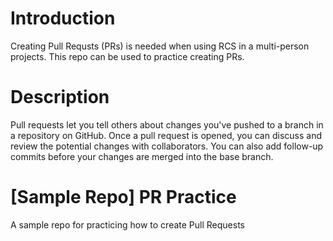 # Introduction
Creating Pull Requsts (PRs) is needed when using RCS in a multi-person projects.
This repo can be used to practice creating PRs.

# Description
Pull requests let you tell others about changes you've pushed to a branch in a repository on GitHub. 
Once a pull request is opened, you can discuss and review the potential changes with collaborators.
You can also add follow-up commits before your changes are merged into the base branch.

# [Sample Repo] PR Practice
A sample repo for practicing how to create Pull Requests


